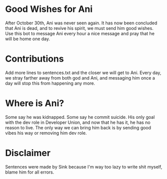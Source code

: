 # Good Wishes for Ani

After October 30th, Ani was never seen again. It has now been concluded that Ani is dead,
and to revive his spirit,  we must send him good wishes. Use this bot to message Ani 
every hour a nice message and pray that he will be home one day.

# Contributions

Add more lines to sentences.txt and the closer we will get to Ani. Every day, we stray
farther away from both god and Ani, and messaging him once a day will stop this from
happening any more.

# Where is Ani?

Some say he was kidnapped. Some say he commit suicide. His only goal with the dev role in
Developer Union, and now that he has it, he has no reason to live. The only way we can
bring him back is by sending good vibes his way or removing him dev role. 

# Disclaimer

Sentences were made by Sink because I'm way too lazy to write shit myself, blame him for
all errors. 
